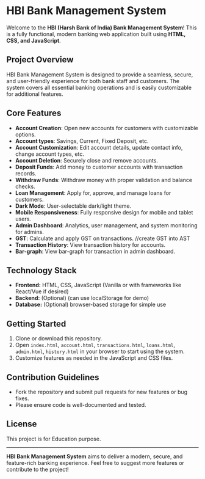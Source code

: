 # HBI Bank Management System

Welcome to the **HBI (Harsh Bank of India) Bank Management System**! This is a fully functional, modern banking web application built using **HTML, CSS, and JavaScript**.

## Project Overview
HBI Bank Management System is designed to provide a seamless, secure, and user-friendly experience for both bank staff and customers. The system covers all essential banking operations and is easily customizable for additional features.

## Core Features
- **Account Creation**: Open new accounts for customers with customizable options.
- **Account types**: Savings, Current, Fixed Deposit, etc.
- **Account Customization**: Edit account details, update contact info, change account types, etc.
- **Account Deletion**: Securely close and remove accounts.
- **Deposit Funds**: Add money to customer accounts with transaction records.
- **Withdraw Funds**: Withdraw money with proper validation and balance checks.
- **Loan Management**: Apply for, approve, and manage loans for customers.
- **Dark Mode**: User-selectable dark/light theme.
- **Mobile Responsiveness**: Fully responsive design for mobile and tablet users.
- **Admin Dashboard**: Analytics, user management, and system monitoring for admins.
- **GST**: Calculate and apply GST on transactions. //create GST into AST
- **Transaction History**: View transaction history for accounts.
- **Bar-graph**: View bar-graph for transaction in admin dashboard.

## Technology Stack
- **Frontend:** HTML, CSS, JavaScript (Vanilla or with frameworks like React/Vue if desired)
- **Backend:** (Optional) (can use localStorage for demo)
- **Database:** (Optional) browser-based storage for simple use

## Getting Started
1. Clone or download this repository.
2. Open `index.html`, `account.html`, `transactions.html`, `loans.html`, `admin.html`, `history.html` in your browser to start using the system.
3. Customize features as needed in the JavaScript and CSS files.

## Contribution Guidelines
- Fork the repository and submit pull requests for new features or bug fixes.
- Please ensure code is well-documented and tested.

## License
This project is for Education purpose.

---

**HBI Bank Management System** aims to deliver a modern, secure, and feature-rich banking experience. Feel free to suggest more features or contribute to the project!
